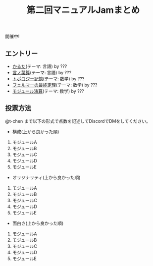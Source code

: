 ﻿---
layout: default
title: 第二回マニュアルJamまとめ
description: KTaNE Japanで開催された第二回マニュアルJamのまとめです
lang: ja_JP
---

開催中!

## エントリー

* [かるた](https://tepel-chen.github.io/ModuleJamJP2/Karuta.html)(テーマ: 言語) by ???
* [言ノ葉算](https://tepel-chen.github.io/ModuleJamJP2/Words%20Math.html)(テーマ: 言語) by ???
* [トポロジー記憶](https://tepel-chen.github.io/ModuleJamJP2/Topology%20Memory.html)(テーマ: 数学) by ???
* [フェルマーの最終定理](https://tepel-chen.github.io/ModuleJamJP2/Fermat's%20Last%20Theorem.pdf)(テーマ: 数学) by ???
* [モジュール演算](https://tepel-chen.github.io/ModuleJamJP2/Mod%20Operation.html)(テーマ: 数学) by ???

## 投票方法
@t-chen まで以下の形式で点数を記述してDiscordでDMをしてください。

* 構成(上から良かった順)
1. モジュールA
2. モジュールB
3. モジュールC
4. モジュールD
5. モジュールE

* オリジナリティ(上から良かった順)
1. モジュールA
2. モジュールB
3. モジュールC
4. モジュールD
5. モジュールE

* 面白さ(上から良かった順)
1. モジュールA
2. モジュールB
3. モジュールC
4. モジュールD
5. モジュールE